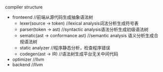 compiler structure


+ fronteend //前端从源代码生成抽象语法树
    + lexer(source -> token) //lexical analysis词法分析生成符号表
    + parser(token -> ast)   //syntactic analysis语法分析生成初级语法树
    + sematic(ast -> conformance ast) //semantic analysis 语义分析生成合规语法树
    + static analyzer //程序静态分析，检查程序错误
    + codegen(ast -> IR)  //语法树生成平台无关中间代码
+ optimizer //llvm
+ backend   //llvm


